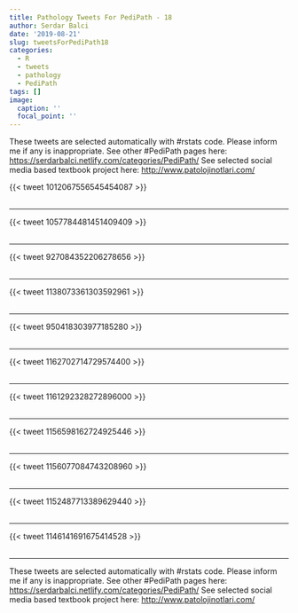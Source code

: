 ```yaml
---
title: Pathology Tweets For PediPath - 18
author: Serdar Balci
date: '2019-08-21'
slug: tweetsForPediPath18
categories:
  - R
  - tweets
  - pathology
  - PediPath
tags: []
image:
  caption: ''
  focal_point: ''
---
```



These tweets are selected automatically with #rstats code. Please inform me if any is inappropriate.
See other #PediPath pages here: https://serdarbalci.netlify.com/categories/PediPath/ 
See selected social media based textbook project here: http://www.patolojinotlari.com/

{{< tweet 1012067556545454087 >}}
<br>
<br>
<hr>
{{< tweet 1057784481451409409 >}}
<br>
<br>
<hr>
{{< tweet 927084352206278656 >}}
<br>
<br>
<hr>
{{< tweet 1138073361303592961 >}}
<br>
<br>
<hr>
{{< tweet 950418303977185280 >}}
<br>
<br>
<hr>
{{< tweet 1162702714729574400 >}}
<br>
<br>
<hr>
{{< tweet 1161292328272896000 >}}
<br>
<br>
<hr>
{{< tweet 1156598162724925446 >}}
<br>
<br>
<hr>
{{< tweet 1156077084743208960 >}}
<br>
<br>
<hr>
{{< tweet 1152487713389629440 >}}
<br>
<br>
<hr>
{{< tweet 1146141691675414528 >}}
<br>
<br>
<hr>


These tweets are selected automatically with #rstats code. Please inform me if any is inappropriate.
See other #PediPath pages here: https://serdarbalci.netlify.com/categories/PediPath/ 
See selected social media based textbook project here: http://www.patolojinotlari.com/
